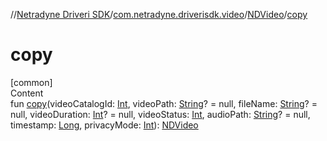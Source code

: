 //[Netradyne Driveri SDK](../../index.md)/[com.netradyne.driverisdk.video](../index.md)/[NDVideo](index.md)/[copy](copy.md)



# copy  
[common]  
Content  
fun [copy](copy.md)(videoCatalogId: [Int](https://kotlinlang.org/api/latest/jvm/stdlib/kotlin/-int/index.html), videoPath: [String](https://kotlinlang.org/api/latest/jvm/stdlib/kotlin/-string/index.html)? = null, fileName: [String](https://kotlinlang.org/api/latest/jvm/stdlib/kotlin/-string/index.html)? = null, videoDuration: [Int](https://kotlinlang.org/api/latest/jvm/stdlib/kotlin/-int/index.html)? = null, videoStatus: [Int](https://kotlinlang.org/api/latest/jvm/stdlib/kotlin/-int/index.html), audioPath: [String](https://kotlinlang.org/api/latest/jvm/stdlib/kotlin/-string/index.html)? = null, timestamp: [Long](https://kotlinlang.org/api/latest/jvm/stdlib/kotlin/-long/index.html), privacyMode: [Int](https://kotlinlang.org/api/latest/jvm/stdlib/kotlin/-int/index.html)): [NDVideo](index.md)  



